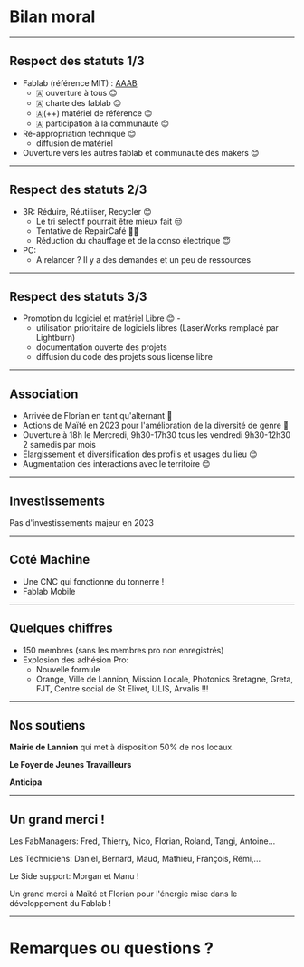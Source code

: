 <!-- .slide: data-background="#000" class="chapter" -->

# Bilan moral

____

## Respect des statuts 1/3

- Fablab (référence MIT) : [AAAB](http://wiki.fablab.is/wiki/Fab_Lab_conformity_rating)
  - 🇦 ouverture à tous 😊
  - 🇦 charte des fablab 😊
  - 🇦(++) matériel de référence 😊
  - 🇦 participation à la communauté 😊
- Ré-appropriation technique 😊
  - diffusion de matériel
- Ouverture vers les autres fablab et communauté des makers 😊

____

## Respect des statuts 2/3

- 3R: Réduire, Réutiliser, Recycler 😊
  - Le tri selectif pourrait être mieux fait 😒
  - Tentative de RepairCafé 😶‍🌫️
  - Réduction du chauffage et de la conso électrique 😇
- PC:
  - A relancer ? Il y a des demandes et un peu de ressources

____

## Respect des statuts 3/3

- Promotion du logiciel et matériel Libre 😊  - 
  - utilisation prioritaire de logiciels libres (LaserWorks remplacé par Lightburn)
  - documentation ouverte des projets
  - diffusion du code des projets sous license libre

____

## Association

- Arrivée de Florian en tant qu'alternant 🥳
- Actions de Maïté en 2023 pour l'amélioration de la diversité de genre 🥳
- Ouverture à 18h le Mercredi, 9h30-17h30 tous les vendredi 9h30-12h30 2 samedis par mois
- Élargissement et diversification des profils et usages du lieu 😊
- Augmentation des interactions avec le territoire 😊

____

## Investissements

Pas d'investissements majeur en 2023
____

## Coté Machine

- Une CNC qui fonctionne du tonnerre !
- Fablab Mobile
____



## Quelques chiffres

- 150 membres (sans les membres pro non enregistrés)
- Explosion des adhésion Pro:
  - Nouvelle formule
  - Orange, Ville de Lannion, Mission Locale, Photonics Bretagne, Greta, FJT,
    Centre social de St Elivet, ULIS, Arvalis !!!

____


## Nos soutiens

**Mairie de Lannion** qui met à disposition 50% de nos locaux.

**Le Foyer de Jeunes Travailleurs**

**Anticipa**

____

## Un grand merci !

Les FabManagers: Fred, Thierry, Nico, Florian, Roland, Tangi, Antoine...

Les Techniciens: Daniel, Bernard, Maud, Mathieu, François, Rémi,...

Le Side support: Morgan et Manu !

Un grand merci à Maïté et Florian pour l'énergie mise dans le développement du Fablab !


____

# Remarques ou questions ?

